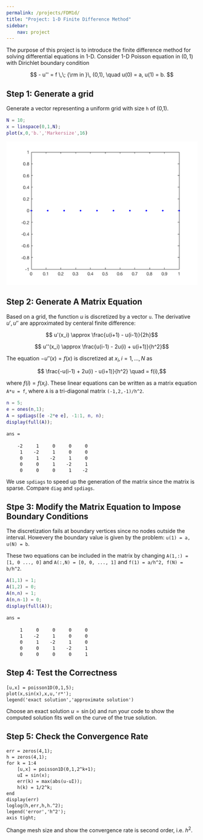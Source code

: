 ```yaml
---
permalink: /projects/FDM1d/
title: "Project: 1-D Finite Difference Method"
sidebar:
    nav: project
---
```



The purpose of this project is to introduce the finite difference method for solving differential equations in 1-D. Consider 1-D Poisson equation in $(0,1)$ with Dirichlet boundary condition

$$ - u'' = f \,\; {\rm in }\, (0,1), \quad u(0) = a, u(1) = b. $$

## Step 1: Generate a grid

Generate a vector representing a uniform grid with size `h` of (0,1).


```matlab
N = 10;
x = linspace(0,1,N);
plot(x,0,'b.','Markersize',16)
```


    
![png](projectFDM1D_files/projectFDM1D_2_0.png)
    


## Step 2: Generate A Matrix Equation

Based on a grid, the function $u$ is discretized by a vector `u`. The
derivative $u', u''$ are approximated by centeral finite difference:

$$ u'(x_i) \approx \frac{u(i+1) - u(i-1)}{2h}$$

$$ u''(x_i) \approx \frac{u(i-1) - 2u(i) + u(i+1)}{h^2}$$ 

The equation $-u''(x) = f(x)$ is discretized at $x_i, i=1,...,N$ as

$$ \frac{-u(i-1) + 2u(i) - u(i+1)}{h^2} \quad = f(i),$$

where $f(i) = f(x_i)$. These linear equations can be written as a matrix
equation `A*u = f`, where `A` is a tri-diagonal matrix `(-1,2,-1)/h^2`.


```matlab
n = 5;
e = ones(n,1);
A = spdiags([e -2*e e], -1:1, n, n);
display(full(A));
```

    
    ans =
    
        -2     1     0     0     0
         1    -2     1     0     0
         0     1    -2     1     0
         0     0     1    -2     1
         0     0     0     1    -2
    


We use `spdiags` to speed up the generation of the matrix since the matrix is sparse. Compare `diag` and `spdiags`.

## Stpe 3: Modify the Matrix Equation to Impose Boundary Conditions

The discretization fails at boundary vertices since no nodes outside the
interval. Howevery the boundary value is given by the problem: `u(1) = a,
u(N) = b`.

These two equations can be included in the matrix by changing `A(1,:) =
[1, 0 ..., 0]` and `A(:,N) = [0, 0, ..., 1]` and `f(1) = a/h^2, f(N) =
b/h^2`.


```matlab
A(1,1) = 1;
A(1,2) = 0;
A(n,n) = 1;
A(n,n-1) = 0;
display(full(A));
```

    
    ans =
    
         1     0     0     0     0
         1    -2     1     0     0
         0     1    -2     1     0
         0     0     1    -2     1
         0     0     0     0     1
    


## Step 4: Test the Correctness 

    [u,x] = poisson1D(0,1,5);
    plot(x,sin(x),x,u,'r*');
    legend('exact solution','approximate solution')

Choose an exact solution $u=\sin(x)$ and run your code to show the computed solution fits well on the curve of the true solution.

## Step 5: Check the Convergence Rate

    err = zeros(4,1);
    h = zeros(4,1);
    for k = 1:4
        [u,x] = poisson1D(0,1,2^k+1);
        uI = sin(x);
        err(k) = max(abs(u-uI));
        h(k) = 1/2^k;
    end
    display(err)
    loglog(h,err,h,h.^2);
    legend('error','h^2');
    axis tight;
    
Change mesh size and show the convergence rate is second order, i.e. $h^2$.    
